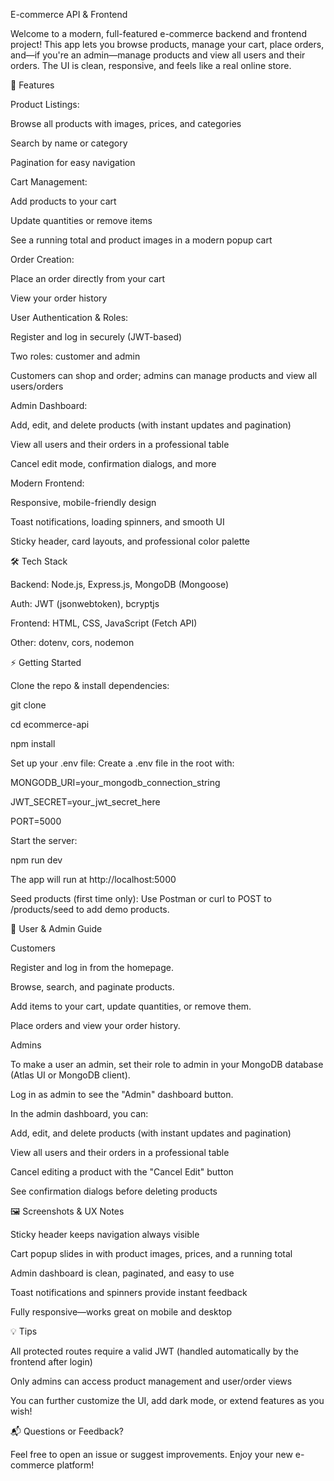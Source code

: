 E-commerce API & Frontend

Welcome to a modern, full-featured e-commerce backend and frontend project! This app lets you browse products, manage your cart, place orders, and—if you're an admin—manage products and view all users and their orders. The UI is clean, responsive, and feels like a real online store.

🚀 Features

Product Listings:

Browse all products with images, prices, and categories

Search by name or category

Pagination for easy navigation

Cart Management:

Add products to your cart

Update quantities or remove items

See a running total and product images in a modern popup cart

Order Creation:

Place an order directly from your cart

View your order history

User Authentication & Roles:

Register and log in securely (JWT-based)

Two roles: customer and admin

Customers can shop and order; admins can manage products and view all users/orders

Admin Dashboard:

Add, edit, and delete products (with instant updates and pagination)

View all users and their orders in a professional table

Cancel edit mode, confirmation dialogs, and more

Modern Frontend:

Responsive, mobile-friendly design

Toast notifications, loading spinners, and smooth UI

Sticky header, card layouts, and professional color palette

🛠️ Tech Stack

Backend: Node.js, Express.js, MongoDB (Mongoose)

Auth: JWT (jsonwebtoken), bcryptjs

Frontend: HTML, CSS, JavaScript (Fetch API)

Other: dotenv, cors, nodemon

⚡ Getting Started

Clone the repo & install dependencies:

git clone <your-repo-url>

cd ecommerce-api

npm install

Set up your .env file: Create a .env file in the root with:

MONGODB_URI=your_mongodb_connection_string

JWT_SECRET=your_jwt_secret_here

PORT=5000

Start the server:

npm run dev

The app will run at http://localhost:5000

Seed products (first time only): Use Postman or curl to POST to /products/seed to add demo products.

👤 User & Admin Guide

Customers

Register and log in from the homepage.

Browse, search, and paginate products.

Add items to your cart, update quantities, or remove them.

Place orders and view your order history.

Admins

To make a user an admin, set their role to admin in your MongoDB database (Atlas UI or MongoDB client).

Log in as admin to see the "Admin" dashboard button.

In the admin dashboard, you can:

Add, edit, and delete products (with instant updates and pagination)

View all users and their orders in a professional table

Cancel editing a product with the "Cancel Edit" button

See confirmation dialogs before deleting products

🖼️ Screenshots & UX Notes

Sticky header keeps navigation always visible

Cart popup slides in with product images, prices, and a running total

Admin dashboard is clean, paginated, and easy to use

Toast notifications and spinners provide instant feedback

Fully responsive—works great on mobile and desktop

💡 Tips

All protected routes require a valid JWT (handled automatically by the frontend after login)

Only admins can access product management and user/order views

You can further customize the UI, add dark mode, or extend features as you wish!

📬 Questions or Feedback?

Feel free to open an issue or suggest improvements. Enjoy your new e-commerce platform!
